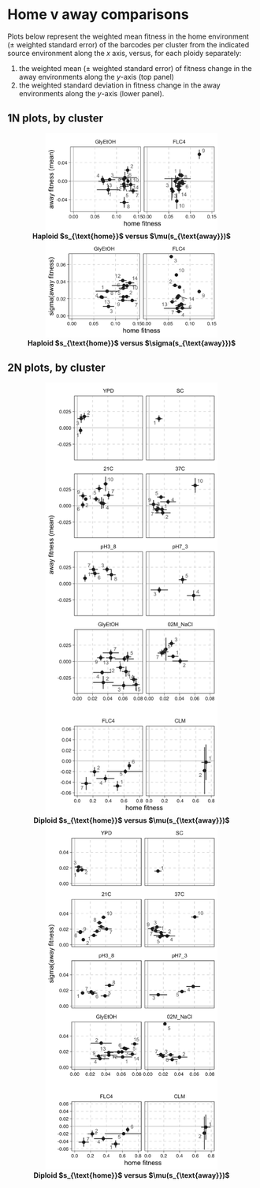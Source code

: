 # Home v away comparisons

Plots below represent the weighted mean fitness in the home environment ($\pm$ weighted standard error) of the barcodes per cluster from the indicated source environment along the $x$ axis, versus, for each ploidy separately:

1. the weighted mean ($\pm$ weighted standard error) of fitness change in the away environments along the $y$-axis (top panel)
2. the weighted standard deviation in fitness change in the away environments along the $y$-axis (lower panel).


## 1N plots, by cluster

<center>
    <img src="../../img/hBFA1_cutoff-5_mu_plot.png" width = "350px">
    <figcaption>
        <strong>
            Haploid $s_{\text{home}}$ versus $\mu(s_{\text{away}})$
        </strong>
    </figcaption>
</center>


<center>
    <img src="../../img/hBFA1_cutoff-5_mu_v_sigma_plot.png" width = "350px">
    <figcaption>
        <strong>
            Haploid $s_{\text{home}}$ versus $\sigma(s_{\text{away}})$
        </strong>
    </figcaption>
</center>


## 2N plots, by cluster


<center>
    <img src="../../img/dBFA2_cutoff-5_mu_plot.png" width = "350px">
    <figcaption>
        <strong>
            Diploid $s_{\text{home}}$ versus $\mu(s_{\text{away}})$
        </strong>
    </figcaption>
</center>


<center>
    <img src="../../img/dBFA2_cutoff-5_mu_v_sigma_plot.png" width = "350px">
    <figcaption>
        <strong>
            Diploid $s_{\text{home}}$ versus $\mu(s_{\text{away}})$
        </strong>
    </figcaption>
</center>